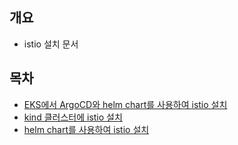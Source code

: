 ## 개요
* istio 설치 문서


## 목차
* [EKS에서 ArgoCD와 helm chart를 사용하여 istio 설치](./eks)
* [kind 클러스터에 istio 설치](./kind_cluster/)
* [helm chart를 사용하여 istio 설치](./manual_helm/)
